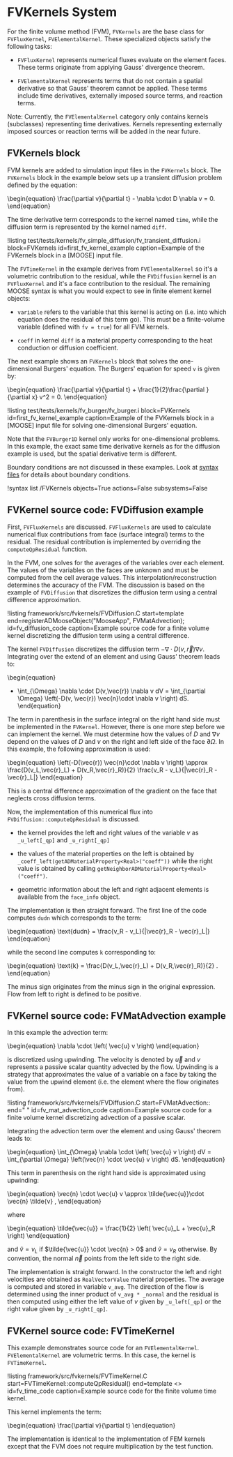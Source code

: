 # FVKernels System

For the finite volume method (FVM), `FVKernels` are the base class for `FVFluxKernel`, `FVElementalKernel`. These specialized objects satisfy the following tasks:

* `FVFluxKernel` represents numerical fluxes evaluate on the element faces.
  These terms originate from applying Gauss' divergence theorem.

* `FVElementalKernel` represents terms that do not contain a spatial
  derivative so that Gauss' theorem cannot be applied. These terms include
  time derivatives, externally imposed source terms, and reaction terms.

Note: Currently, the `FVElementalKernel` category only contains kernels
(subclasses) representing time derivatives. Kernels representing externally
imposed sources or reaction terms will be added in the near future.

## FVKernels block

FVM kernels are added to simulation input files in the `FVKernels` block.  The
`FVKernels` block in the example below sets up a transient diffusion problem
defined by the equation:

\begin{equation}
  \frac{\partial v}{\partial t} - \nabla \cdot D \nabla v = 0.
\end{equation}

The time derivative term corresponds to the kernel named `time`, while
the diffusion term is represented by the kernel named `diff`.

!listing test/tests/kernels/fv_simple_diffusion/fv_transient_diffusion.i
         block=FVKernels
         id=first_fv_kernel_example
         caption=Example of the FVKernels block in a [MOOSE] input file.

The `FVTimeKernel` in the example derives from `FVElementalKernel` so it's a
volumetric contribution to the residual, while the `FVDiffusion` kernel is an
`FVFluxKernel` and it's a face contribution to the residual. The remaining
MOOSE syntax is what you would expect to see in finite element kernel objects:

* `variable` refers to the variable that this kernel is acting on (i.e. into
  which equation does the residual of this term go).  This must be a
  finite-volume variable (defined with `fv = true`) for all FVM kernels.

* `coeff` in kernel `diff` is a material property corresponding to the heat conduction or diffusion coefficient.

The next example shows an `FVKernels` block that solves the one-dimensional
Burgers' equation. The Burgers' equation for speed `v` is given by:

\begin{equation}
  \frac{\partial v}{\partial t} + \frac{1}{2}\frac{\partial }{\partial x} v^2 = 0.
\end{equation}

!listing test/tests/kernels/fv_burger/fv_burger.i
         block=FVKernels
         id=first_fv_kernel_example
         caption=Example of the FVKernels block in a [MOOSE] input file for solving one-dimensional Burgers' equation.

Note that the `FVBurger1D` kernel only works for one-dimensional problems. In
this example, the exact same time derivative kernels as for the diffusion
example is used, but the spatial derivative term is different.

Boundary conditions are not discussed in these examples. Look at
[syntax files](syntax/FVBCs/index.md) for details about boundary conditions.

!syntax list /FVKernels objects=True actions=False subsystems=False

## FVKernel source code: FVDiffusion example

First, `FVFluxKernels` are discussed.  `FVFluxKernels` are used to calculate
numerical flux contributions from face (surface integral) terms to the
residual. The residual contribution is implemented by overriding the
`computeQpResidual` function.

In the FVM, one solves for the averages of the variables over each element.
The values of the variables on the faces are unknown and must be computed
from the cell average values. This interpolation/reconstruction determines the accuracy
of the FVM.
The discussion is based on the example of `FVDiffusion` that discretizes the diffusion term using a central difference approximation.

!listing framework/src/fvkernels/FVDiffusion.C
         start=template
         end=registerADMooseObject("MooseApp", FVMatAdvection);
         id=fv_diffusion_code
         caption=Example source code for a finite volume kernel discretizing the diffusion term using a central difference.

The kernel `FVDiffusion` discretizes the diffusion term $-\nabla \cdot D(v,\vec{r}) \nabla v$.
Integrating over the extend of an element and using Gauss' theorem leads to:

\begin{equation}
-  \int_{\Omega} \nabla \cdot D(v,\vec{r}) \nabla v dV =  \int_{\partial \Omega} \left(-D(v, \vec{r}) \vec{n}\cdot \nabla v \right) dS.
\end{equation}

The term in parenthesis in the surface integral on the right hand side must be
implemented in the `FVKernel`. However, there is one more step before we can
implement the kernel. We must determine how the values of $D$ and $\nabla v$
depend on the values of $D$ and $v$ on the right and left side of the face
$\partial \Omega$.  In this example, the following approximation is used:

\begin{equation}
    \left(-D(\vec{r}) \vec{n}\cdot \nabla v \right) \approx \frac{D(v_L,\vec{r}_L) + D(v_R,\vec{r}_R)}{2} \frac{v_R - v_L}{\|\vec{r}_R - \vec{r}_L\|}
\end{equation}

This is a central difference approximation of the gradient on the face that neglects cross
diffusion terms.

Now, the implementation of this numerical flux into `FVDiffusion::computeQpResidual`
is discussed.

* the kernel provides the left and right values of the variable $v$ as `_u_left[_qp]` and `_u_right[_qp]`

* the values of the material properties on the left is obtained by `_coeff_left(getADMaterialProperty<Real>("coeff"))` while
the right value is obtained by calling `getNeighborADMaterialProperty<Real>("coeff")`.

* geometric information about the left and right adjacent elements is available from the `face_info` object.

The implementation is then straight forward. The first line of the code computes `dudn` which corresponds to the term:

\begin{equation}
 \text{dudn} = \frac{v_R - v_L}{\|\vec{r}_R - \vec{r}_L\|}
\end{equation}

while the second line computes `k` corresponding to:

\begin{equation}
  \text{k} = \frac{D(v_L,\vec{r}_L) + D(v_R,\vec{r}_R)}{2} .
\end{equation}

The minus sign originates from the minus sign in the original expression. Flow from left to right is defined to be positive.

## FVKernel source code: FVMatAdvection example

In this example the advection term:

\begin{equation}
  \nabla \cdot \left( \vec{u} v \right)
\end{equation}

is discretized using upwinding. The velocity is denoted by $\vec{u}$ and $v$
represents a passive scalar quantity advected by the flow. Upwinding is a
strategy that approximates the value of a variable on a face by taking the
value from the upwind element (i.e. the element where the flow originates from).

!listing framework/src/fvkernels/FVDiffusion.C
         start=FVMatAdvection::
         end=" "
         id=fv_mat_advection_code
         caption=Example source code for a finite volume kernel discretizing advection of a passive scalar.

Integrating the advection term over the element and using Gauss' theorem leads to:

\begin{equation}
   \int_{\Omega}   \nabla \cdot \left( \vec{u} v \right) dV =
   \int_{\partial \Omega} \left(\vec{n} \cdot \vec{u} v \right) dS.
\end{equation}

This term in parenthesis on the right hand side is approximated using upwinding:

\begin{equation}
   \vec{n} \cdot \vec{u} v \approx  \tilde{\vec{u}}\cdot \vec{n}
   \tilde{v}
   ,
\end{equation}

where

\begin{equation}
   \tilde{\vec{u}} = \frac{1}{2} \left( \vec{u}_L + \vec{u}_R \right)
\end{equation}

and  $\tilde{v} = v_L$ if $\tilde{\vec{u}} \cdot \vec{n} > 0$ and $\tilde{v} = v_R$ otherwise.
By convention, the normal $\vec{n}$ points from the left side to the right side.

The implementation is straight forward. In the constructor the left and right
velocities are obtained as `RealVectorValue` material properties. The average
is computed and stored in variable `v_avg`. The direction of the flow is
determined using the inner product of `v_avg * _normal` and the residual is
then computed using either the left value of $v$ given by `_u_left[_qp]` or
the right value given by `_u_right[_qp]`.

## FVKernel source code: FVTimeKernel

This example demonstrates source code for an `FVElementalKernel`. `FVElementalKernel`
are volumetric terms. In this case, the kernel is `FVTimeKernel`.

!listing framework/src/fvkernels/FVTimeKernel.C
         start=FVTimeKernel::computeQpResidual()
         end=template <>
         id=fv_time_code
         caption=Example source code for the finite volume time kernel.

This kernel implements the term:

\begin{equation}
  \frac{\partial v}{\partial t}
\end{equation}

The implementation is identical to the implementation of FEM kernels except that
the FVM does not require multiplication by the test function.

